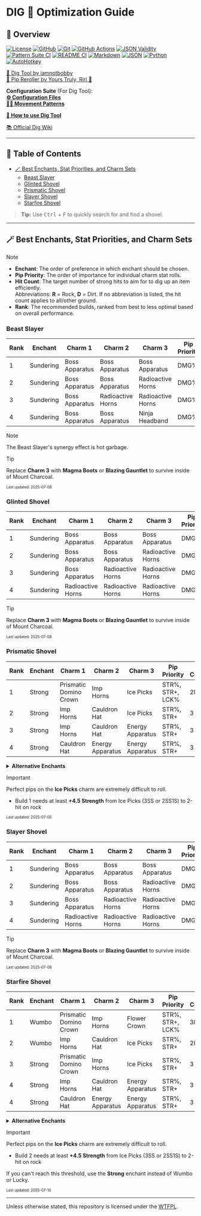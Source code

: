 # DIG 💛 Optimization Guide

## 🔗 Overview

[![License][shield-license]][link-license]
[![GitHub][shield-github]][link-github]
[![Git][shield-git]][link-git]
[![GitHub Actions][shield-ghactions]][link-ghactions]
[![JSON Validity][shield-json-validate]][link-json-validate]
[![Pattern Suite CI][shield-pattern-suite-ci]][link-pattern-suite-ci]
[![README CI][shield-readme-ci]][link-readme-ci]
[![Markdown][shield-md]][link-md]
[![JSON][shield-json]][link-json]
[![Python][shield-python]][link-python]
[![AutoHotkey][shield-autohotkey]][link-autohotkey]

[🥄 Dig Tool by iamnotbobby](https://github.com/iamnotbobby/dig-tool)  
[🔁 Pip Reroller by Yours Truly, Riri 💝](https://github.com/AlinaWan/pip-reroller)  

**Configuration Suite** (For Dig Tool):  
[**⚙️ Configuration Files**](KC-Config-Suite/)  
[**🚶‍➡️ Movement Patterns**](KC-Config-Suite/Pattern_Suite/)  

[**📖 How to use Dig Tool**](docs/USAGE.md)

[📚 Official Dig Wiki](https://digtionary.org/wiki/Main_Page)

---

## 📖 Table of Contents

<!-- START doctoc generated TOC please keep comment here to allow auto update -->
<!-- DON'T EDIT THIS SECTION, INSTEAD RE-RUN doctoc TO UPDATE -->

- [🪄 Best Enchants, Stat Priorities, and Charm Sets](#-best-enchants-stat-priorities-and-charm-sets)
  - [Beast Slayer](#beast-slayer)
  - [Glinted Shovel](#glinted-shovel)
  - [Prismatic Shovel](#prismatic-shovel)
  - [Slayer Shovel](#slayer-shovel)
  - [Starfire Shovel](#starfire-shovel)

<!-- END doctoc generated TOC please keep comment here to allow auto update -->

> **Tip:** Use <kbd>Ctrl</kbd> + <kbd>F</kbd> to quickly search for and find a shovel.

---

<!-- DO NOT CHANGE THIS HEADER NAME WITHOUT UPDATING CI REFERENCE; CI USES THE EXACT NAME TO FIND SOS -->
## 🪄 Best Enchants, Stat Priorities, and Charm Sets

> [!NOTE]
> - **Enchant**: The order of preference in which enchant should be chosen.
> - **Pip Priority**: The order of importance for individual charm stat rolls.
> - **Hit Count**: The target number of strong hits to aim for to dig up an item efficiently.  
>   Abbreviations: **R** = Rock, **D** = Dirt. If no abbreviation is listed, the hit count applies to all/other ground.
> - **Rank**: The recommended builds, ranked from best to less optimal based on overall performance.

<!-- DO NOT EDIT LAST UPDATED TIMESTAMPS, THEY ARE UPDATED AUTOMATICALLY ON PUSH VIA CI -->

### Beast Slayer
| Rank | Enchant              | Charm 1                | Charm 2                | Charm 3                | Pip Priority     | Hit Count   |
|------|----------------------|------------------------|------------------------|------------------------|------------------|-------------|
| 1    | Sundering            | Boss Apparatus         | Boss Apparatus         | Boss Apparatus         | DMG%             | 9R, 11      |
| 2    | Sundering            | Boss Apparatus         | Boss Apparatus         | Radioactive Horns      | DMG%             | 9R, 11      |
| 3    | Sundering            | Boss Apparatus         | Radioactive Horns      | Radioactive Horns      | DMG%             | 9R, 11      |
| 4    | Sundering            | Boss Apparatus         | Boss Apparatus         | Ninja Headband         | DMG%             | 9R, 11      |

> [!NOTE]
> The Beast Slayer's synergy effect is hot garbage.

> [!TIP]
> Replace **Charm 3** with **Magma Boots** or **Blazing Gauntlet** to survive inside of Mount Charcoal.

<sub><sup>Last updated: 2025-07-08</sup></sub>
### Glinted Shovel
| Rank | Enchant              | Charm 1                | Charm 2                | Charm 3                | Pip Priority     | Hit Count   |
|------|----------------------|------------------------|------------------------|------------------------|------------------|-------------|
| 1    | Sundering            | Boss Apparatus         | Boss Apparatus         | Boss Apparatus         | DMG%             | 9           |
| 2    | Sundering            | Boss Apparatus         | Boss Apparatus         | Radioactive Horns      | DMG%             | 9           |
| 3    | Sundering            | Boss Apparatus         | Radioactive Horns      | Radioactive Horns      | DMG%             | 9           |
| 4    | Sundering            | Radioactive Horns      | Radioactive Horns      | Radioactive Horns      | DMG%             | 9           |

> [!TIP]
> Replace **Charm 3** with **Magma Boots** or **Blazing Gauntlet** to survive inside of Mount Charcoal.

<sub><sup>Last updated: 2025-07-08</sup></sub>
### Prismatic Shovel
| Rank | Enchant              | Charm 1                | Charm 2                | Charm 3                | Pip Priority     | Hit Count   |
|------|----------------------|------------------------|------------------------|------------------------|------------------|-------------|
| 1    | Strong               | Prismatic Domino Crown | Imp Horns              | Ice Picks              | STR%, STR+, LCK% | 2R, 3       |
| 2    | Strong               | Imp Horns              | Cauldron Hat           | Ice Picks              | STR%, STR+       | 3           |
| 3    | Strong               | Imp Horns              | Cauldron Hat           | Energy Apparatus       | STR%, STR+       | 3           |
| 4    | Strong               | Cauldron Hat           | Energy Apparatus       | Energy Apparatus       | STR%, STR+       | 3           |

<details>
<summary><strong>Alternative Enchants</strong></summary>
• Wumbo, Lucky, Storming
</details>

> [!IMPORTANT]
> Perfect pips on the **Ice Picks** charm are extremely difficult to roll.
> - Build 1 needs at least **+4.5 Strength** from Ice Picks (3SS or 2SS1S) to 2-hit on rock

<sub><sup>Last updated: 2025-07-05</sup></sub>
### Slayer Shovel
| Rank | Enchant              | Charm 1                | Charm 2                | Charm 3                | Pip Priority     | Hit Count   |
|------|----------------------|------------------------|------------------------|------------------------|------------------|-------------|
| 1    | Sundering            | Boss Apparatus         | Boss Apparatus         | Boss Apparatus         | DMG%             | 10R, 12     |
| 2    | Sundering            | Boss Apparatus         | Boss Apparatus         | Radioactive Horns      | DMG%             | 10R, 12     |
| 3    | Sundering            | Boss Apparatus         | Radioactive Horns      | Radioactive Horns      | DMG%             | 10R, 12     |
| 4    | Sundering            | Radioactive Horns      | Radioactive Horns      | Radioactive Horns      | DMG%             | 10R, 12     |

> [!TIP]
> Replace **Charm 3** with **Magma Boots** or **Blazing Gauntlet** to survive inside of Mount Charcoal.

<sub><sup>Last updated: 2025-07-08</sup></sub>
### Starfire Shovel
| Rank | Enchant              | Charm 1                | Charm 2                | Charm 3                | Pip Priority     | Hit Count   |
|------|----------------------|------------------------|------------------------|------------------------|------------------|-------------|
| 1    | Wumbo                | Prismatic Domino Crown | Imp Horns              | Flower Crown           | STR%, STR+, LCK% | 3R, 4       |
| 2    | Wumbo                | Imp Horns              | Cauldron Hat           | Ice Picks              | STR%, STR+       | 2R, 3       |
| 3    | Strong               | Prismatic Domino Crown | Imp Horns              | Ice Picks              | STR%, STR+       | 3           |
| 4    | Strong               | Imp Horns              | Cauldron Hat           | Energy Apparatus       | STR%, STR+       | 3           |
| 4    | Strong               | Cauldron Hat           | Energy Apparatus       | Energy Apparatus       | STR%, STR+       | 3           |

<details>
<summary><strong>Alternative Enchants</strong></summary>
• Strong, Lucky, Storming
</details>

> [!IMPORTANT]
> Perfect pips on the **Ice Picks** charm are extremely difficult to roll.
> - Build 2 needs at least **+4.5 Strength** from Ice Picks (3SS or 2SS1S) to 2-hit on rock
>
> If you can't reach this threshold, use the **Strong** enchant instead of Wumbo or Lucky.

<sub><sup>Last updated: 2025-07-10</sup></sub>
<!-- OPTIMIZATION FOOTER -->
<!-- DO NOT MOVE OR DELETE FOOTER; CI USES IT TO FIND EOS -->

---

Unless otherwise stated, this repository is licensed under the [WTFPL](LICENSE).

<!-- Badge Variables -->
[shield-license]: https://img.shields.io/github/license/AlinaWan/kc-dig-tool-configs
[link-license]: LICENSE

[shield-github]: https://img.shields.io/badge/GitHub-%23121011.svg?logo=github&logoColor=white
[link-github]: https://github.com/

[shield-git]: https://img.shields.io/badge/Git-F05032?logo=git&logoColor=fff
[link-git]: https://git-scm.com/

[shield-ghactions]: https://img.shields.io/badge/GitHub_Actions-2088FF?logo=github-actions&logoColor=white
[link-ghactions]: https://docs.github.com/en/actions

[shield-json-validate]: https://img.shields.io/github/actions/workflow/status/AlinaWan/kc-dig-tool-configs/validate_jsons.yml?label=JSON%20Validity
[link-json-validate]: https://github.com/AlinaWan/kc-dig-tool-configs/actions/workflows/validate_jsons.yml

[shield-pattern-suite-ci]: https://img.shields.io/github/actions/workflow/status/AlinaWan/kc-dig-tool-configs/render_patterns.yml?label=Pattern%20Suite%20CI
[link-pattern-suite-ci]: https://github.com/AlinaWan/kc-dig-tool-configs/actions/workflows/render_patterns.yml

[shield-readme-ci]: https://img.shields.io/github/actions/workflow/status/AlinaWan/kc-dig-tool-configs/shovel_readme_update.yml?label=README%20CI
[link-readme-ci]: https://github.com/AlinaWan/kc-dig-tool-configs/actions/workflows/shovel_readme_update.yml

[shield-md]: https://img.shields.io/badge/Markdown-%23000000.svg?logo=markdown&logoColor=white
[link-md]: https://www.markdownguide.org/basic-syntax/

[shield-json]: https://img.shields.io/badge/JSON-000?logo=json&logoColor=fff
[link-json]: https://www.json.org/json-en.html

[shield-python]: https://img.shields.io/badge/Python-3776AB?logo=python&logoColor=fff
[link-python]: https://www.python.org/

[shield-autohotkey]: https://img.shields.io/badge/AutoHotkey-green?logo=autohotkey&logoColor=white
[link-autohotkey]: https://www.autohotkey.com/


